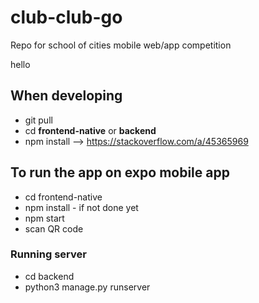 # club-club-go
Repo for school of cities mobile web/app competition

hello

## When developing
- git pull 
- cd **frontend-native** or **backend** 
- npm install --> https://stackoverflow.com/a/45365969


## To run the app on expo mobile app
- cd frontend-native
- npm install - if not done yet
- npm start
- scan QR code 

### Running  server
- cd backend
- python3 manage.py runserver



